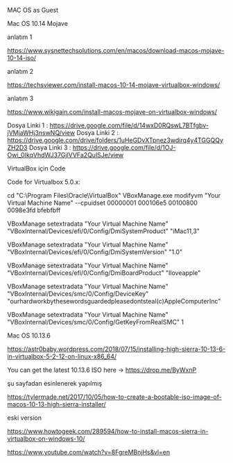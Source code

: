 
MAC OS as Guest

Mac OS 10.14 Mojave

anlatım 1

https://www.sysnettechsolutions.com/en/macos/download-macos-mojave-10-14-iso/

anlatım 2

https://techsviewer.com/install-macos-10-14-mojave-virtualbox-windows/

anlatım 3

https://www.wikigain.com/install-macos-mojave-on-virtualbox-windows/


Dosya Linki 1 : https://drive.google.com/file/d/14wxD0RQswL7BTfgbv-jVMjaWHj3nswNQ/view
Dosya Linki 2 : https://drive.google.com/drive/folders/1uHeGDvXTpnez3wdirq4y4TGGQQyZH2D3
Dosya Linki 3 : https://drive.google.com/file/d/1OJ-Owi_0IkqVhdWJ37GjlVVFa2QulSJe/view

VirtualBox için Code

Code for Virtualbox 5.0.x:

cd "C:\Program Files\Oracle\VirtualBox\"
VBoxManage.exe modifyvm "Your Virtual Machine Name" --cpuidset 00000001 000106e5 00100800 0098e3fd bfebfbff

VBoxManage setextradata "Your Virtual Machine Name" "VBoxInternal/Devices/efi/0/Config/DmiSystemProduct" "iMac11,3"

VBoxManage setextradata "Your Virtual Machine Name" "VBoxInternal/Devices/efi/0/Config/DmiSystemVersion" "1.0"

VBoxManage setextradata "Your Virtual Machine Name" "VBoxInternal/Devices/efi/0/Config/DmiBoardProduct" "Iloveapple"

VBoxManage setextradata "Your Virtual Machine Name" "VBoxInternal/Devices/smc/0/Config/DeviceKey" "ourhardworkbythesewordsguardedpleasedontsteal(c)AppleComputerInc"

VBoxManage setextradata "Your Virtual Machine Name" "VBoxInternal/Devices/smc/0/Config/GetKeyFromRealSMC" 1



Mac OS 10.13.6 

https://astr0baby.wordpress.com/2018/07/15/installing-high-sierra-10-13-6-in-virtualbox-5-2-12-on-linux-x86_64/

You can get the latest 10.13.6 ISO here -> https://drop.me/ByWxnP

şu sayfadan esinlenerek yapılmış 

https://tylermade.net/2017/10/05/how-to-create-a-bootable-iso-image-of-macos-10-13-high-sierra-installer/




eski version

https://www.howtogeek.com/289594/how-to-install-macos-sierra-in-virtualbox-on-windows-10/

https://www.youtube.com/watch?v=8FgreMBnjHs&vl=en


